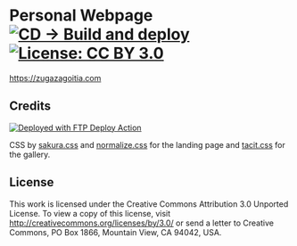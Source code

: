 Personal Webpage [![CD -> Build and deploy](https://github.com/zugazagoitia/zugazagoitia.com/actions/workflows/main.yml/badge.svg)](https://github.com/zugazagoitia/zugazagoitia.com/actions/workflows/main.yml) [![License: CC BY 3.0](https://img.shields.io/badge/License-CC%20BY%203.0-lightgrey.svg)](https://creativecommons.org/licenses/by/3.0/)
======

https://zugazagoitia.com

Credits
--
[<img alt="Deployed with FTP Deploy Action" src="https://img.shields.io/badge/Deployed With-FTP DEPLOY ACTION-%3CCOLOR%3E?style=flat&color=0077b6">](https://github.com/SamKirkland/FTP-Deploy-Action)

CSS by [sakura.css](https://oxal.org/projects/sakura/) and [normalize.css](http://necolas.github.io/normalize.css/) for the landing page and [tacit.css](https://yegor256.github.io/tacit/) for the gallery.

License
--

This work is licensed under the Creative Commons Attribution 3.0 Unported License. To view a copy of this license,
visit http://creativecommons.org/licenses/by/3.0/ or send a letter to Creative Commons, PO Box 1866, Mountain View, CA
94042, USA.
